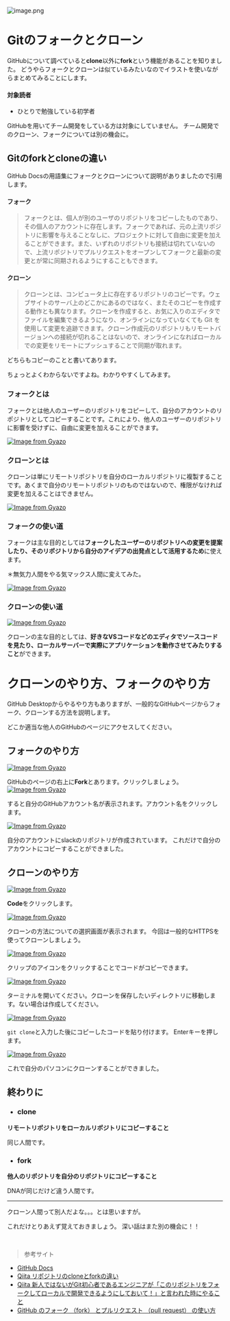 ![image.png](https://qiita-image-store.s3.ap-northeast-1.amazonaws.com/0/1111652/d72ef381-169e-adcb-8008-71a70852562b.png)


# Gitのフォークとクローン
GitHubについて調べていると**clone**以外に**fork**という機能があることを知りました。
どうやらフォークとクローンは似ているみたいなのでイラストを使いながらまとめてみることにします。


#### 対象読者
- ひとりで勉強している初学者

GitHubを用いてチーム開発をしている方は対象にしていません。
チーム開発でのクローン、フォークについては別の機会に。



## Gitのforkとcloneの違い
GitHub Docsの用語集にフォークとクローンについて説明がありましたので引用します。

#### フォーク
> フォークとは、個人が別のユーザのリポジトリをコピーしたものであり、その個人のアカウントに存在します。フォークであれば、元の上流リポジトリに影響を与えることなしに、プロジェクトに対して自由に変更を加えることができます。また、いずれのリポジトリも接続は切れていないので、上流リポジトリでプルリクエストをオープンしてフォークと最新の変更とが常に同期されるようにすることもできます。

#### クローン
> クローンとは、コンピュータ上に存在するリポジトリのコピーです。ウェブサイトのサーバ上のどこかにあるのではなく、またそのコピーを作成する動作とも異なります。クローンを作成すると、お気に入りのエディタでファイルを編集できるようになり、オンラインになっていなくても Git を使用して変更を追跡できます。クローン作成元のリポジトリもリモートバージョンへの接続が切れることはないので、オンラインになればローカルでの変更をリモートにプッシュすることで同期が取れます。

どちらもコピーのことと書いてあります。

ちょっとよくわからないですよね。わかりやすくしてみます。

### フォークとは
フォークとは他人のユーザーのリポジトリをコピーして、自分のアカウントのリポジトリとしてコピーすることです。これにより、他人のユーザーのリポジトリに影響を受けずに、自由に変更を加えることができます。

[![Image from Gyazo](https://i.gyazo.com/3ec83cfec42d03de6e11bccb3bcdab22.png)](https://gyazo.com/3ec83cfec42d03de6e11bccb3bcdab22)


### クローンとは
クローンは単にリモートリポジトリを自分のローカルリポジトリに複製することです。あくまで自分のリモートリポジトリのものではないので、権限がなければ変更を加えることはできません。

[![Image from Gyazo](https://i.gyazo.com/cf67740d5eaae75e913ac47c824e7eee.png)](https://gyazo.com/cf67740d5eaae75e913ac47c824e7eee)

### フォークの使い道
フォークは主な目的としては**フォークしたユーザーのリポジトリへの変更を提案したり、そのリポジトリから自分のアイデアの出発点として活用するため**に使えます。

＊無気力人間をやる気マックス人間に変えてみた。

[![Image from Gyazo](https://i.gyazo.com/fc987937ae71a16f6f8d0b7787d27d95.png)](https://gyazo.com/fc987937ae71a16f6f8d0b7787d27d95)

### クローンの使い道

[![Image from Gyazo](https://i.gyazo.com/cf67740d5eaae75e913ac47c824e7eee.png)](https://gyazo.com/cf67740d5eaae75e913ac47c824e7eee)

クローンの主な目的としては、**好きなVSコードなどのエディタでソースコードを見たり、ローカルサーバーで実際にアプリケーションを動作させてみたりすること**ができます。

# クローンのやり方、フォークのやり方
GitHub Desktopからやるやり方もありますが、一般的なGitHubページからフォーク、クローンする方法を説明します。

どこか適当な他人のGitHubのページにアクセスしてください。

## フォークのやり方

[![Image from Gyazo](https://i.gyazo.com/b57bddcd61a30abf07c73b19ec3dad68.png)](https://gyazo.com/b57bddcd61a30abf07c73b19ec3dad68)

GitHubのページの右上に**Fork**とあります。クリックしましょう。
[![Image from Gyazo](https://i.gyazo.com/0d3f101c80eab920df451bcf3b95cd21.png)](https://gyazo.com/0d3f101c80eab920df451bcf3b95cd21)

すると自分のGitHubアカウント名が表示されます。アカウント名をクリックします。

[![Image from Gyazo](https://i.gyazo.com/9aae058f16a2f42962ec4ff725fb1eab.png)](https://gyazo.com/9aae058f16a2f42962ec4ff725fb1eab)

自分のアカウントにslackのリポジトリが作成されています。
これだけで自分のアカウントにコピーすることができました。

## クローンのやり方

[![Image from Gyazo](https://i.gyazo.com/139a0426046dd096a4b8bdcc9bc14376.png)](https://gyazo.com/139a0426046dd096a4b8bdcc9bc14376)

**Code**をクリックします。

[![Image from Gyazo](https://i.gyazo.com/4e7b14c569f0983a79721b0292a5d247.png)](https://gyazo.com/4e7b14c569f0983a79721b0292a5d247)

クローンの方法についての選択画面が表示されます。
今回は一般的なHTTPSを使ってクローンしましょう。

[![Image from Gyazo](https://i.gyazo.com/a66867c80007aa56c8c3263c0e0a20fc.png)](https://gyazo.com/a66867c80007aa56c8c3263c0e0a20fc)

クリップのアイコンをクリックすることでコードがコピーできます。

[![Image from Gyazo](https://i.gyazo.com/4834feb5a33146e900d9b2e35d523301.png)](https://gyazo.com/4834feb5a33146e900d9b2e35d523301)

ターミナルを開いてください。クローンを保存したいディレクトリに移動します。ない場合は作成してください。

[![Image from Gyazo](https://i.gyazo.com/09b72e5cd9367ed3ab02badbc57fb897.png)](https://gyazo.com/09b72e5cd9367ed3ab02badbc57fb897)

`git clone`と入力した後にコピーしたコードを貼り付けます。
Enterキーを押します。

[![Image from Gyazo](https://i.gyazo.com/922de7caf4dbf6bd286f2c24f5fdd416.png)](https://gyazo.com/922de7caf4dbf6bd286f2c24f5fdd416)

これで自分のパソコンにクローンすることができました。



## 終わりに
- <h3>clone</h3>

**リモートリポジトリをローカルリポジトリにコピーすること**

同じ人間です。

- <h3>fork</h3>

**他人のリポジトリを自分のリポジトリにコピーすること**

DNAが同じだけど違う人間です。

---

クローン人間って別人だよな。。。とは思いますが。

これだけとりあえず覚えておきましょう。
深い話はまた別の機会に！！


<br>

> 参考サイト

- [GitHub Docs](https://docs.github.com/ja/github/getting-started-with-github/github-glossary#cron)
- [Qiita リポジトリのcloneとforkの違い](https://qiita.com/matsubox/items/09904e4c51e6bc267990)
- [Qiita 新人ではないがGit初心者であるエンジニアが「このリポジトリをフォークしてローカルで開発できるようにしておいて！」と言われた時にやること](https://qiita.com/sky0621/items/8b6e88f4327b42ade5d7)
- [GitHub のフォーク （fork） とプルリクエスト （pull request） の使い方](http://cuaoar.jp/2013/03/github-fork-pull-request.html#:~:text=%E3%82%AA%E3%83%AA%E3%82%B8%E3%83%8A%E3%83%AB%E3%81%8B%E3%82%89%E3%82%AF%E3%83%AD%E3%83%BC%E3%83%B3%E3%82%92%E4%BD%9C%E6%88%90,%E3%82%B3%E3%83%9F%E3%83%83%E3%83%88%E4%BD%9C%E6%A5%AD%E3%82%92%E8%A1%8C%E3%81%84%E3%81%BE%E3%81%99%E3%80%82&text=GitHub%20%E4%B8%8A%E3%81%A7%E3%83%95%E3%82%A9%E3%83%BC%E3%82%AF%E3%81%97%E3%81%9F,%E3%81%97%E3%81%9F%E3%81%8B%E5%88%A4%E6%96%AD%E3%81%A7%E3%81%8D%E3%81%BE%E3%81%99%E3%80%82)
